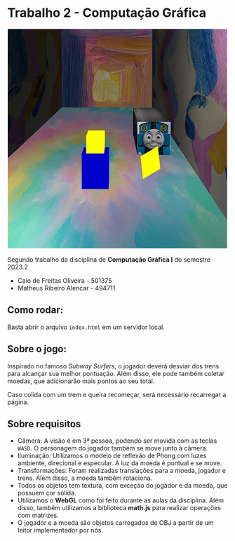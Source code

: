 # Trabalho 2 - Computação Gráfica

![thumb](img/thumb.png)

Segundo trabalho da disciplina de **Computação Gráfica I** do semestre 2023.2

- Caio de Freitas Oliveira - 501375
- Matheus Ribeiro Alencar - 494711

## Como rodar:

Basta abrir o arquivo `index.html` em um servidor local.

## Sobre o jogo:

Inspirado no famoso _Subway Surfers_, o jogador deverá desviar dos trens para alcançar sua melhor pontuação. Além disso, ele pode também coletar moedas, que adicionarão mais pontos ao seu total.

Caso colida com um trem e queira recomeçar, será necessário recarregar a página.

## Sobre requisitos

- Câmera: A visão é em 3ª pessoa, podendo ser movida com as teclas `WASD`. O personagem do jogador também se move junto à câmera.
- Iluminação: Utilizamos o modelo de reflexão de Phong com luzes ambiente, direcional e especular. A luz da moeda é pontual e se move.
- Transformações: Foram realizadas translações para a moeda, jogador e trens. Além disso, a moeda também rotaciona.
- Todos os objetos tem textura, com exceção do jogador e da moeda, que possuem cor sólida.
- Utilizamos o **WebGL** como foi feito durante as aulas da disciplina. Além disso, também utilizamos a biblioteca **math.js** para realizar operações com matrizes.
- O jogador e a moeda são objetos carregados de OBJ a partir de um leitor implementador por nós.
